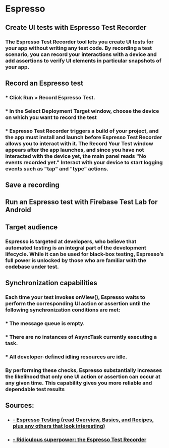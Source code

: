 # Espresso

## Create UI tests with Espresso Test Recorder
### The Espresso Test Recorder tool lets you create UI tests for your app without writing any test code. By recording a test scenario, you can record your interactions with a device and add assertions to verify UI elements in particular snapshots of your app. 
## Record an Espresso test
### * Click Run > Record Espresso Test.
### * In the Select Deployment Target window, choose the device on which you want to record the test
### * Espresso Test Recorder triggers a build of your project, and the app must install and launch before Espresso Test Recorder allows you to interact with it. The Record Your Test window appears after the app launches, and since you have not interacted with the device yet, the main panel reads "No events recorded yet." Interact with your device to start logging events such as "tap" and "type" actions.
## Save a recording
## Run an Espresso test with Firebase Test Lab for Android

## Target audience
### Espresso is targeted at developers, who believe that automated testing is an integral part of the development lifecycle. While it can be used for black-box testing, Espresso’s full power is unlocked by those who are familiar with the codebase under test.

## Synchronization capabilities
### Each time your test invokes onView(), Espresso waits to perform the corresponding UI action or assertion until the following synchronization conditions are met:

### * The message queue is empty.
### * There are no instances of AsyncTask currently executing a task.
### * All developer-defined idling resources are idle.
### By performing these checks, Espresso substantially increases the likelihood that only one UI action or assertion can occur at any given time. This capability gives you more reliable and dependable test results
## Sources:



- ### [- Espresso Testing (read Overview, Basics, and Recipes, plus any others that look interesting)](https://developer.android.com/training/testing/espresso)
- ### [- Ridiculous superpower: the Espresso Test Recorder](https://developer.android.com/studio/test/espresso-test-recorder)